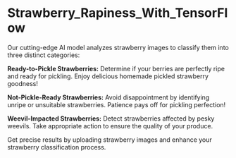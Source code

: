 # Strawberry_Rapiness_With_TensorFlow
Our cutting-edge AI model analyzes strawberry images to classify them into three distinct categories: <br>

**Ready-to-Pickle Strawberries:** Determine if your berries are perfectly ripe and ready for pickling. Enjoy delicious homemade pickled strawberry goodness!

**Not-Pickle-Ready Strawberries:** Avoid disappointment by identifying unripe or unsuitable strawberries. Patience pays off for pickling perfection!

**Weevil-Impacted Strawberries:** Detect strawberries affected by pesky weevils. Take appropriate action to ensure the quality of your produce.

Get precise results by uploading strawberry images and enhance your strawberry classification process.
